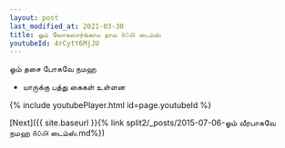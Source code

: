 ```yaml
---
layout: post
last_modified_at: 2021-03-30
title: ஓம் லோகஸார்ங்காய நாம ௧௦௮ டைம்ஸ்
youtubeId: 4rCytY6MjJU
---
```

 
 
 ஓம் தசை போகவே நமஹ  
 
 -  யாருக்கு பத்து கைகள் உள்ளன 
 
  
 
  
 
 
 
 
 
 


{% include youtubePlayer.html id=page.youtubeId %}
 
[Next]({{ site.baseurl }}{% link  split2/_posts/2015-07-06-ஓம் வீரபாகவே நமஹ ௧௦௮ டைம்ஸ்.md%})
 
